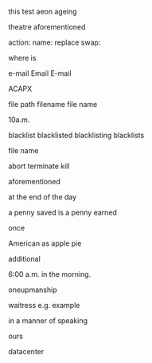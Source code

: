 

this test aeon ageing

theatre  aforementioned

action:
  name: replace
swap:

where is

e-mail Email E-mail

ACAPX

file path
filename
file name

10a.m.

blacklist
blacklisted
blacklisting
blacklists

file name 

abort terminate kill


aforementioned

at the end of the day

a penny saved is a penny earned

once

American as apple pie

additional

6:00 a.m. in the morning.

oneupmanship  

waitress e.g. example

in a manner of speaking

ours

datacenter
